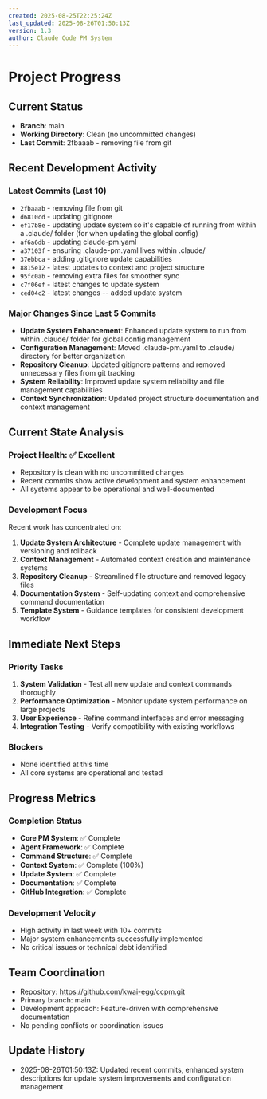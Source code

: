 ```yaml
---
created: 2025-08-25T22:25:24Z
last_updated: 2025-08-26T01:50:13Z
version: 1.3
author: Claude Code PM System
---
```


# Project Progress

## Current Status
- **Branch**: main
- **Working Directory**: Clean (no uncommitted changes)
- **Last Commit**: 2fbaaab - removing file from git

## Recent Development Activity

### Latest Commits (Last 10)
- `2fbaaab` - removing file from git
- `d6810cd` - updating gitignore
- `ef17b8e` - updating update system so it's capable of running from within a .claude/ folder (for when updating the global config)
- `af6a6db` - updating claude-pm.yaml
- `a37103f` - ensuring .claude-pm.yaml lives within .claude/
- `37ebbca` - adding .gitignore update capabilities
- `8815e12` - latest updates to context and project structure
- `95fc0ab` - removing extra files for smoother sync
- `c7f06ef` - latest changes to update system
- `ced04c2` - latest changes -- added update system

### Major Changes Since Last 5 Commits
- **Update System Enhancement**: Enhanced update system to run from within .claude/ folder for global config management
- **Configuration Management**: Moved .claude-pm.yaml to .claude/ directory for better organization
- **Repository Cleanup**: Updated gitignore patterns and removed unnecessary files from git tracking
- **System Reliability**: Improved update system reliability and file management capabilities
- **Context Synchronization**: Updated project structure documentation and context management

## Current State Analysis

### Project Health: ✅ Excellent
- Repository is clean with no uncommitted changes
- Recent commits show active development and system enhancement
- All systems appear to be operational and well-documented

### Development Focus
Recent work has concentrated on:
1. **Update System Architecture** - Complete update management with versioning and rollback
2. **Context Management** - Automated context creation and maintenance systems
3. **Repository Cleanup** - Streamlined file structure and removed legacy files
4. **Documentation System** - Self-updating context and comprehensive command documentation
5. **Template System** - Guidance templates for consistent development workflow

## Immediate Next Steps

### Priority Tasks
1. **System Validation** - Test all new update and context commands thoroughly
2. **Performance Optimization** - Monitor update system performance on large projects  
3. **User Experience** - Refine command interfaces and error messaging
4. **Integration Testing** - Verify compatibility with existing workflows

### Blockers
- None identified at this time
- All core systems are operational and tested

## Progress Metrics

### Completion Status
- **Core PM System**: ✅ Complete
- **Agent Framework**: ✅ Complete  
- **Command Structure**: ✅ Complete
- **Context System**: ✅ Complete (100%)
- **Update System**: ✅ Complete
- **Documentation**: ✅ Complete
- **GitHub Integration**: ✅ Complete

### Development Velocity
- High activity in last week with 10+ commits
- Major system enhancements successfully implemented
- No critical issues or technical debt identified

## Team Coordination
- Repository: https://github.com/kwai-egg/ccpm.git
- Primary branch: main
- Development approach: Feature-driven with comprehensive documentation
- No pending conflicts or coordination issues

## Update History
- 2025-08-26T01:50:13Z: Updated recent commits, enhanced system descriptions for update system improvements and configuration management